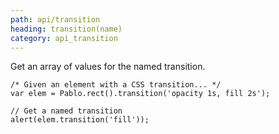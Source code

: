 ```yaml
---
path: api/transition
heading: transition(name)
category: api_transition
---
```



Get an array of values for the named transition.

    /* Given an element with a CSS transition... */
    var elem = Pablo.rect().transition('opacity 1s, fill 2s');
    
    // Get a named transition
    alert(elem.transition('fill'));

